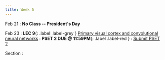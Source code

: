 ```yaml
---
title: Week 5
---
```


Feb 21
: **No Class -- President's Day**

Feb 23
:  **LEC 9**{: .label .label-grey } [Primary visual cortex and convolutional neural networks](#)
:  **PSET 2 DUE @ 11:59PM**{: .label .label-red } 
    : [Submit PSET 2](https://canvas.harvard.edu/courses/97916/assignments/532855)

Section
: 
